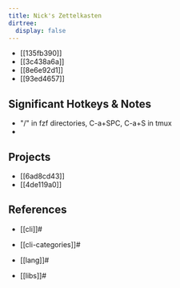 ```yaml
---
title: Nick's Zettelkasten
dirtree:
  display: false
---
```


- [[135fb390]]
- [[3c438a6a]]
- [[8e6e92d1]]
- [[93ed4657]]

## Significant Hotkeys & Notes
- "/" in fzf directories, C-a+SPC, C-a+S in tmux
-

## Projects

- [[6ad8cd43]]
- [[4de119a0]]

## References

* [[cli]]#

* [[cli-categories]]#

* [[lang]]#

* [[libs]]#
